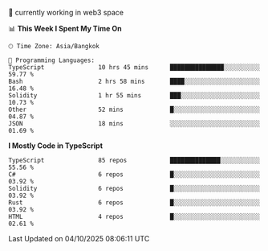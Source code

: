 🔭 currently working in web3 space

<!--START_SECTION:waka-->
📊 **This Week I Spent My Time On** 

```text
🕑︎ Time Zone: Asia/Bangkok

💬 Programming Languages: 
TypeScript               10 hrs 45 mins      ███████████████░░░░░░░░░░   59.77 % 
Bash                     2 hrs 58 mins       ████░░░░░░░░░░░░░░░░░░░░░   16.48 % 
Solidity                 1 hr 55 mins        ███░░░░░░░░░░░░░░░░░░░░░░   10.73 % 
Other                    52 mins             █░░░░░░░░░░░░░░░░░░░░░░░░   04.87 % 
JSON                     18 mins             ░░░░░░░░░░░░░░░░░░░░░░░░░   01.69 % 
```

**I Mostly Code in TypeScript** 

```text
TypeScript               85 repos            ██████████████░░░░░░░░░░░   55.56 % 
C#                       6 repos             █░░░░░░░░░░░░░░░░░░░░░░░░   03.92 % 
Solidity                 6 repos             █░░░░░░░░░░░░░░░░░░░░░░░░   03.92 % 
Rust                     6 repos             █░░░░░░░░░░░░░░░░░░░░░░░░   03.92 % 
HTML                     4 repos             █░░░░░░░░░░░░░░░░░░░░░░░░   02.61 % 
```




 Last Updated on 04/10/2025 08:06:11 UTC
<!--END_SECTION:waka-->
